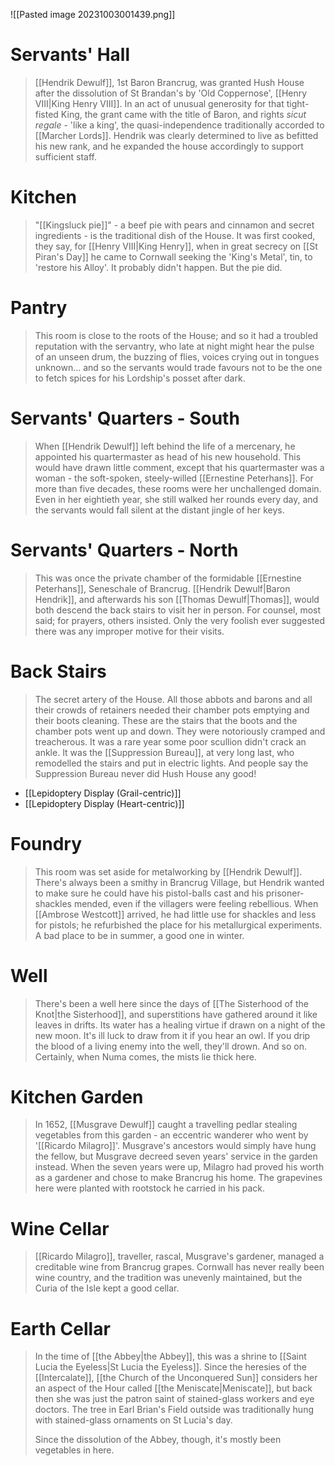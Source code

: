 ![[Pasted image 20231003001439.png]]
# Servants' Hall
> [[Hendrik Dewulf]], 1st Baron Brancrug, was granted Hush House after the dissolution of St Brandan's by 'Old Coppernose', [[Henry VIII|King Henry VIII]]. In an act of unusual generosity for that tight-fisted King, the grant came with the title of Baron, and rights <i>sicut regale</i> - 'like a king', the quasi-independence traditionally accorded to [[Marcher Lords]]. Hendrik was clearly determined to live as befitted his new rank, and he expanded the house accordingly to support sufficient staff.
# Kitchen
> "[[Kingsluck pie]]" - a beef pie with pears and cinnamon and secret ingredients - is the traditional dish of the House. It was first cooked, they say, for [[Henry VIII|King Henry]], when in great secrecy on [[St Piran's Day]] he came to Cornwall seeking the 'King's Metal', tin, to 'restore his Alloy'. It probably didn't happen. But the pie did.
# Pantry
> This room is close to the roots of the House; and so it had a troubled reputation with the servantry, who late at night might hear the pulse of an unseen drum, the buzzing of flies, voices crying out in tongues unknown... and so the servants would trade favours not to be the one to fetch spices for his Lordship's posset after dark.
# Servants' Quarters - South
> When [[Hendrik Dewulf]] left behind the life of a mercenary, he appointed his quartermaster as head of his new household. This would have drawn little comment, except that his quartermaster was a woman - the soft-spoken, steely-willed [[Ernestine Peterhans]]. For more than five decades, these rooms were her unchallenged domain. Even in her eightieth year, she still walked her rounds every day, and the servants would fall silent at the distant jingle of her keys.
# Servants' Quarters - North
> This was once the private chamber of the formidable [[Ernestine Peterhans]], Seneschale of Brancrug. [[Hendrik Dewulf|Baron Hendrik]], and afterwards his son [[Thomas Dewulf|Thomas]], would both descend the back stairs to visit her in person. For counsel, most said; for prayers, others insisted. Only the very foolish ever suggested there was any improper motive for their visits.
# Back Stairs
> The secret artery of the House. All those abbots and barons and all their crowds of retainers needed their chamber pots emptying and their boots cleaning. These are the stairs that the boots and the chamber pots went up and down. They were notoriously cramped and treacherous. It was a rare year some poor scullion didn't crack an ankle. It was the [[Suppression Bureau]], at very long last, who remodelled the stairs and put in electric lights. And people say the Suppression Bureau never did Hush House any good!
- [[Lepidoptery Display (Grail-centric)]]
- [[Lepidoptery Display (Heart-centric)]]
# Foundry
> This room was set aside for metalworking by [[Hendrik Dewulf]]. There's always been a smithy in Brancrug Village, but Hendrik wanted to make sure he could have his pistol-balls cast and his prisoner-shackles mended, even if the villagers were feeling rebellious. When [[Ambrose Westcott]] arrived, he had little use for shackles and less for pistols; he refurbished the place for his metallurgical experiments. A bad place to be in summer, a good one in winter.
# Well
> There's been a well here since the days of [[The Sisterhood of the Knot|the Sisterhood]], and superstitions have gathered around it like leaves in drifts. Its water has a healing virtue if drawn on a night of the new moon. It's ill luck to draw from it if you hear an owl. If you drip the blood of a living enemy into the well, they'll drown. And so on. Certainly, when Numa comes, the mists lie thick here.
# Kitchen Garden
> In 1652, [[Musgrave Dewulf]] caught a travelling pedlar stealing vegetables from this garden - an eccentric wanderer who went by '[[Ricardo Milagro]]'. Musgrave's ancestors would simply have hung the fellow, but Musgrave decreed seven years' service in the garden instead. When the seven years were up, Milagro had proved his worth as a gardener and chose to make Brancrug his home. The grapevines here were planted with rootstock he carried in his pack.
# Wine Cellar
> [[Ricardo Milagro]], traveller, rascal, Musgrave's gardener, managed a creditable wine from Brancrug grapes. Cornwall has never really been wine country, and the tradition was unevenly maintained, but the Curia of the Isle kept a good cellar.
# Earth Cellar
> In the time of [[the Abbey|the Abbey]], this was a shrine to [[Saint Lucia the Eyeless|St Lucia the Eyeless]]. Since the heresies of the [[Intercalate]], [[the Church of the Unconquered Sun]] considers her an aspect of the Hour called [[the Meniscate|Meniscate]], but back then she was just the patron saint of stained-glass workers and eye doctors. The tree in Earl Brian's Field outside was traditionally hung with stained-glass ornaments on St Lucia's day.
> 
> Since the dissolution of the Abbey, though, it's mostly been vegetables in here.